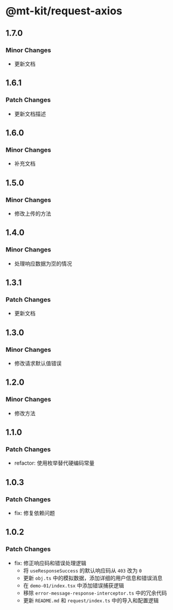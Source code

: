 # @mt-kit/request-axios

## 1.7.0

### Minor Changes

- 更新文档

## 1.6.1

### Patch Changes

- 更新文档描述

## 1.6.0

### Minor Changes

- 补充文档

## 1.5.0

### Minor Changes

- 修改上传的方法

## 1.4.0

### Minor Changes

- 处理响应数据为🈳的情况

## 1.3.1

### Patch Changes

- 更新文档

## 1.3.0

### Minor Changes

- 修改请求默认值错误

## 1.2.0

### Minor Changes

- 修改方法

## 1.1.0

### Patch Changes

- refactor: 使用枚举替代硬编码常量

## 1.0.3

### Patch Changes

- fix: 修复依赖问题

## 1.0.2

### Patch Changes

<!-- markdownlint-disable MD004 -->

- fix: 修正响应码和错误处理逻辑
  - 将 `useResponseSuccess` 的默认响应码从 `403` 改为 `0`
  - 更新 `obj.ts` 中的模拟数据，添加详细的用户信息和错误消息
  - 在 `demo-01/index.tsx` 中添加错误捕获逻辑
  - 移除 `error-message-response-interceptor.ts` 中的冗余代码
  - 更新 `README.md` 和 `request/index.ts` 中的导入和配置逻辑

<!-- markdownlint-enable MD004 -->
